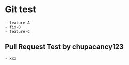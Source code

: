 # Git test

    - feature-A
    - fix-B
    - feature-C

## Pull Request Test by chupacancy123
    - xxx
